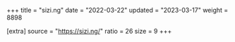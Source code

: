 +++
title = "sizi.ng"
date = "2022-03-22"
updated = "2023-03-17"
weight = 8898

[extra]
source = "https://sizi.ng/"
ratio = 26
size = 9
+++
